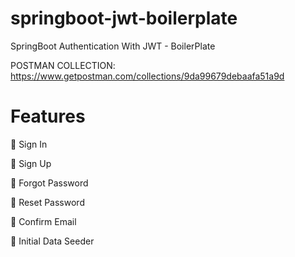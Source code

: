 # springboot-jwt-boilerplate
SpringBoot Authentication With JWT - BoilerPlate

POSTMAN COLLECTION: https://www.getpostman.com/collections/9da99679debaafa51a9d

# Features

🚀 Sign In

🚀 Sign Up

🚀 Forgot Password

🚀 Reset Password

🚀 Confirm Email

🚀 Initial Data Seeder
